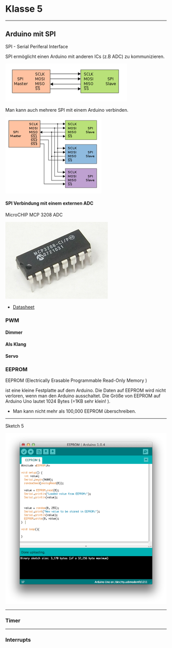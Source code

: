 # Klasse 5


---

## Arduino mit SPI 

SPI - Serial Periferal Interface

SPI ermöglicht einen Arduino mit anderen ICs (z.B ADC) zu kommunizieren.

![](img/spi.png)

Man kann auch mehrere SPI mit einem Arduino verbinden.

![](img/many.png)

#### SPI Verbindung mit einem externen ADC 

MicroCHIP MCP 3208 ADC

![](img/3208.jpg)

- [Datasheet](http://ww1.microchip.com/downloads/en/DeviceDoc/21298e.pdf)







### PWM

#### Dimmer


#### Als Klang


#### Servo


### EEPROM

EEPROM (Electrically Erasable Programmable Read-Only Memory )

ist eine kleine Festplatte auf dem Arduino. Die Daten auf EEPROM wird nicht verloren, wenn man den Arduino ausschaltet. Die Größe von EEPROM auf Arduino Uno lautet 1024 Bytes (=1KB sehr klein! ).

- Man kann nicht mehr als 100,000 EEPROM überschreiben.

---

Sketch 5

![](img/eeprom.png)


---

### Timer



---

### Interrupts




